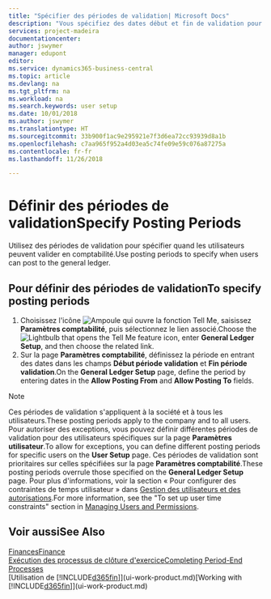 ```yaml
---
title: "Spécifier des périodes de validation| Microsoft Docs"
description: "Vous spécifiez des dates début et fin de validation pour configurer quand les utilisateurs peuvent valider en comptabilité."
services: project-madeira
documentationcenter: 
author: jswymer
manager: edupont
editor: 
ms.service: dynamics365-business-central
ms.topic: article
ms.devlang: na
ms.tgt_pltfrm: na
ms.workload: na
ms.search.keywords: user setup
ms.date: 10/01/2018
ms.author: jswymer
ms.translationtype: HT
ms.sourcegitcommit: 33b900f1ac9e295921e7f3d6ea72cc93939d8a1b
ms.openlocfilehash: c7aa965f952a4d03ea5c74fe09e59c076a87275a
ms.contentlocale: fr-fr
ms.lasthandoff: 11/26/2018

---
```

# <a name="specify-posting-periods"></a><span data-ttu-id="90a99-103">Définir des périodes de validation</span><span class="sxs-lookup"><span data-stu-id="90a99-103">Specify Posting Periods</span></span>
<span data-ttu-id="90a99-104">Utilisez des périodes de validation pour spécifier quand les utilisateurs peuvent valider en comptabilité.</span><span class="sxs-lookup"><span data-stu-id="90a99-104">Use posting periods to specify when users can post to the general ledger.</span></span>  

## <a name="to-specify-posting-periods"></a><span data-ttu-id="90a99-105">Pour définir des périodes de validation</span><span class="sxs-lookup"><span data-stu-id="90a99-105">To specify posting periods</span></span>
1. <span data-ttu-id="90a99-106">Choisissez l'icône ![Ampoule qui ouvre la fonction Tell Me](media/ui-search/search_small.png "Dites-moi ce que vous voulez faire"), saisissez **Paramètres comptabilité**, puis sélectionnez le lien associé.</span><span class="sxs-lookup"><span data-stu-id="90a99-106">Choose the ![Lightbulb that opens the Tell Me feature](media/ui-search/search_small.png "Tell me what you want to do") icon, enter **General Ledger Setup**, and then choose the related link.</span></span>  
2. <span data-ttu-id="90a99-107">Sur la page **Paramètres comptabilité**, définissez la période en entrant des dates dans les champs **Début période validation** et **Fin période validation**.</span><span class="sxs-lookup"><span data-stu-id="90a99-107">On the **General Ledger Setup** page, define the period by entering dates in the **Allow Posting From** and **Allow Posting To** fields.</span></span>  

> [!NOTE]  
>   <span data-ttu-id="90a99-108">Ces périodes de validation s'appliquent à la société et à tous les utilisateurs.</span><span class="sxs-lookup"><span data-stu-id="90a99-108">These posting periods apply to the company and to all users.</span></span> <span data-ttu-id="90a99-109">Pour autoriser des exceptions, vous pouvez définir différentes périodes de validation pour des utilisateurs spécifiques sur la page **Paramètres utilisateur**.</span><span class="sxs-lookup"><span data-stu-id="90a99-109">To allow for exceptions, you can define different posting periods for specific users on the **User Setup** page.</span></span> <span data-ttu-id="90a99-110">Ces périodes de validation sont prioritaires sur celles spécifiées sur la page **Paramètres comptabilité**.</span><span class="sxs-lookup"><span data-stu-id="90a99-110">These posting periods overrule those specified on the **General Ledger Setup** page.</span></span> <span data-ttu-id="90a99-111">Pour plus d'informations, voir la section « Pour configurer des contraintes de temps utilisateur » dans [Gestion des utilisateurs et des autorisations](ui-how-users-permissions.md).</span><span class="sxs-lookup"><span data-stu-id="90a99-111">For more information, see the "To set up user time constraints" section in [Managing Users and Permissions](ui-how-users-permissions.md).</span></span>

## <a name="see-also"></a><span data-ttu-id="90a99-112">Voir aussi</span><span class="sxs-lookup"><span data-stu-id="90a99-112">See Also</span></span>
[<span data-ttu-id="90a99-113">Finances</span><span class="sxs-lookup"><span data-stu-id="90a99-113">Finance</span></span>](finance.md)  
[<span data-ttu-id="90a99-114">Exécution des processus de clôture d'exercice</span><span class="sxs-lookup"><span data-stu-id="90a99-114">Completing Period-End Processes</span></span>](year-how-complete-period-end-processes.md)  
<span data-ttu-id="90a99-115">[Utilisation de [!INCLUDE[d365fin](includes/d365fin_md.md)]](ui-work-product.md)</span><span class="sxs-lookup"><span data-stu-id="90a99-115">[Working with [!INCLUDE[d365fin](includes/d365fin_md.md)]](ui-work-product.md)</span></span>

